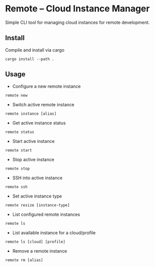 # Remote – Cloud Instance Manager
Simple CLI tool for managing cloud instances for remote development.

## Install
Compile and install via cargo
```
cargo install --path .
```

## Usage
* Configure a new remote instance
```
remote new
```
* Switch active remote instance
```
remote instance [alias]
```
* Get active instance status
```
remote status
```
* Start active instance
```
remote start
```
* Stop active instance
```
remote stop
```
* SSH into active instance
```
remote ssh
```
* Set active instance type
```
remote resize [instance-type]
```
* List configured remote instances
```
remote ls
```
* List available instance for a cloud/profile
```
remote ls [cloud] [profile]
```
* Remove a remote instance
```
remote rm [alias]
```

